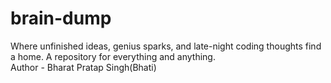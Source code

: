 # brain-dump
Where unfinished ideas, genius sparks, and late-night coding thoughts find a home. A repository for everything and anything.
<br>
Author - Bharat Pratap Singh(Bhati)
